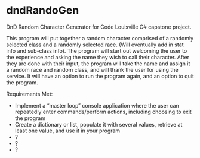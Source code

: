 # dndRandoGen
DnD Random Character Generator for Code Louisville C# capstone project.

This program will put together a random character comprised of a randomly selected
class and a randomly selected race. (Will eventually add in stat info and sub-class info).
The program will start out welcoming the user to the experience and asking the name they wish to 
call their character. After they are done with their input, the program will take the name and
assign it a random race and random class, and will thank the user for using the service. It
will have an option to run the program again, and an option to quit the program.

Requirements Met:
- Implement a “master loop” console application where the user can repeatedly enter commands/perform actions, including choosing to exit the program
- Create a dictionary or list, populate it with several values, retrieve at least one value, and use it in your program
- ?
- ?
- ?
